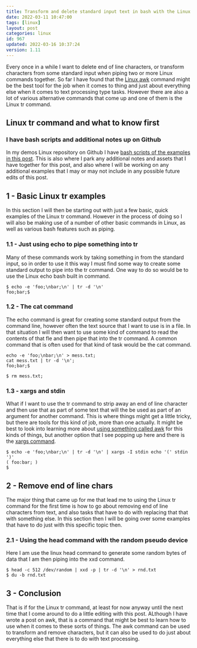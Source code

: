 ```yaml
---
title: Transform and delete standard input text in bash with the Linux tr command
date: 2022-03-11 10:47:00
tags: [linux]
layout: post
categories: linux
id: 967
updated: 2022-03-16 10:37:24
version: 1.11
---
```


Every once in a while I want to delete end of line characters, or transform characters from some standard input when piping two or more Linux commands together. So far I have found that the [Linux awk](/2021/07/02/linux-awk/) command might be the best tool for the job when it comes to thing and just about everything else when it comes to text processing type tasks. However there are also a lot of various alternative commands that come up and one of them is the Linux tr command.

<!-- more -->

## Linux tr command and what to know first

### I have bash scripts and additional notes up on Github

In my demos Linux repository on Github I have [bash scripts of the examples in this post](https://github.com/dustinpfister/demos_linux/tree/master/forpost/linux-tr). This is also where I park any additional notes and assets that I have together for this post, and also where I will be working on any additional examples that I may or may not include in any possible future edits of this post.

## 1 - Basic Linux tr examples

In this section I will then be starting out with just a few basic, quick examples of the Linux tr command. However in the process of doing so I will also be making use of a number of other basic commands in Linux, as well as various bash features such as piping.

### 1.1 - Just using echo to pipe something into tr

Many of these commands work by taking something in from the standard input, so in order to use it this way I must find some way to create some standard output to pipe into the tr command. One way to do so would be to use the Linux echo bash built in command.

```
$ echo -e 'foo;\nbar;\n' | tr -d '\n'
foo;bar;$
```

### 1.2 - The cat command

The echo command is great for creating some standard output from the command line, however often the text source that I want to use is in a file. In that situation I will then want to use some kind of command to read the contents of that fle and then pipe that into the tr command. A common command that is often used for that kind of task would be the cat command.

```
echo -e 'foo;\nbar;\n' > mess.txt;
cat mess.txt | tr -d '\n';
foo;bar;$
```

```
$ rm mess.txt;
```

### 1.3 - xargs and stdin

What if I want to use the tr command to strip away an end of line character and then use that as part of some text that will the be used as part of an argument for another command. This is where things might get a little tricky, but there are tools for this kind of job, more than one actually. It might be best to look into learning more about [using something called awk](/2021/07/02/linux-awk/) for this kinds of things, but another option that I see popping up here and there is the [xargs command](/2020/09/26/linux-xargs/).

```
$ echo -e 'foo;\nbar;\n' | tr -d '\n' | xargs -I stdin echo '(' stdin ')'
( foo:bar; )
$ 
```

## 2 - Remove end of line chars

The major thing that came up for me that lead me to using the Linux tr command for the first time is how to go about removing end of line characters from text, and also tasks that have to do with replacing that that with something else. In this section then I will be going over some examples that have to do just with this specific topic then.

### 2.1 - Using the head command with the random pseudo device

Here I am use the linux head command to generate some random bytes of data that I am then piping into the xxd command.

```
$ head -c 512 /dev/random | xxd -p | tr -d '\n' > rnd.txt
$ du -b rnd.txt
```

## 3 - Conclusion

That is if for the Linux tr command, at least for now anyway until the  next time that I come around to do a little editing with this post. ALthough I have wrote a post on awk, that is a command that might be best to learn how to use when it comes to these sorts of things. The awk command can be used to transform and remove characters, but it can also be used to do just about everything else that there is to do with text processing.


